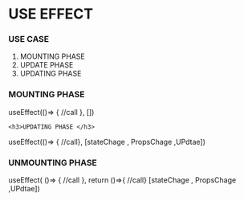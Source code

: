 <h1> USE EFFECT </h1>
<h3> USE CASE </h3>
<ol>
   <li> MOUNTING PHASE </li>
  <li> UPDATE PHASE  </li>
  <li> UPDATING PHASE </li>
  </ol>
  
  <h3>MOUNTING PHASE </h3>
  <p> useEffect(()=> { //call }, []) </p>
  
    <h3>UPDATING PHASE </h3>
  <p> useEffect(()=> { //call}, [stateChage , PropsChage ,UPdtae]) </p>
  
  <h3>UNMOUNTING PHASE </h3>
  <p> useEffect(
  ()=> { //call },
  return ()=>{ //call}
  [stateChage , PropsChage ,UPdtae]) </p>
